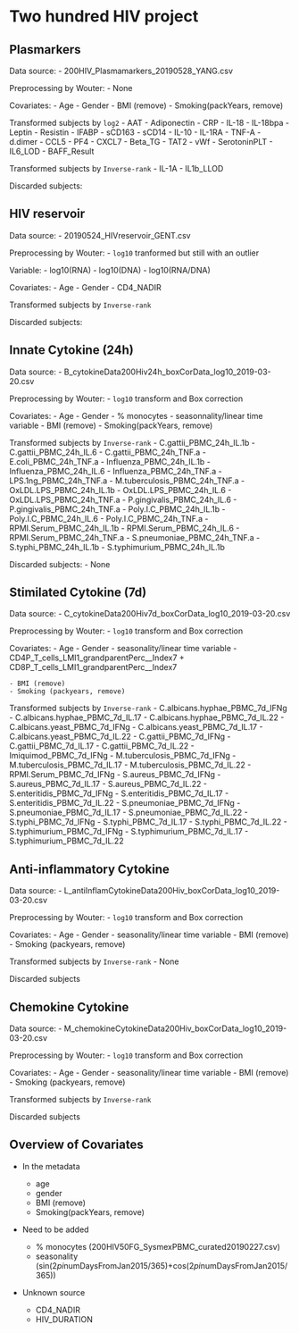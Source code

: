 # Two hundred HIV project


## Plasmarkers
Data source:
	- 200HIV_Plasmamarkers_20190528_YANG.csv

Preprocessing by Wouter:
	- None

Covariates:
	- Age
	- Gender
	- BMI (remove)
	- Smoking(packYears, remove)

Transformed subjects by `log2`
	- AAT
	- Adiponectin
	- CRP
	- IL-18
	- IL-18bpa
	- Leptin
	- Resistin
	- IFABP
	- sCD163
	- sCD14
	- IL-10
	- IL-1RA
	- TNF-A
	- d.dimer
	- CCL5
	- PF4
	- CXCL7
	- Beta_TG
	- TAT2
	- vWf
	- SerotoninPLT
	- IL6_LOD
	- BAFF_Result

Transformed subjects by `Inverse-rank`
	- IL-1A
	- IL1b_LLOD

Discarded subjects: 


## HIV reservoir
Data source:
	- 20190524_HIVreservoir_GENT.csv

Preprocessing by Wouter:
	- `log10` tranformed but still with an outlier

Variable:
	- log10(RNA)
	- log10(DNA)
	- log10(RNA/DNA)

Covariates:
	- Age
	- Gender
	- CD4_NADIR

Transformed subjects by `Inverse-rank`

Discarded subjects: 


## Innate Cytokine (24h)
Data source:
	- B_cytokineData200Hiv24h_boxCorData_log10_2019-03-20.csv

Preprocessing by Wouter:
	- `log10` transform and Box correction

Covariates:
	- Age
	- Gender
	- % monocytes
	- seasonnality/linear time variable
	- BMI (remove)
	- Smoking(packYears, remove)

Transformed subjects by `Inverse-rank`
	- C.gattii_PBMC_24h_IL.1b
	- C.gattii_PBMC_24h_IL.6
	- C.gattii_PBMC_24h_TNF.a
	- E.coli_PBMC_24h_TNF.a
	- Influenza_PBMC_24h_IL.1b
	- Influenza_PBMC_24h_IL.6
	- Influenza_PBMC_24h_TNF.a
	- LPS.1ng_PBMC_24h_TNF.a
	- M.tuberculosis_PBMC_24h_TNF.a
	- OxLDL.LPS_PBMC_24h_IL.1b
	- OxLDL.LPS_PBMC_24h_IL.6
	- OxLDL.LPS_PBMC_24h_TNF.a
	- P.gingivalis_PBMC_24h_IL.6
	- P.gingivalis_PBMC_24h_TNF.a
	- Poly.I.C_PBMC_24h_IL.1b
	- Poly.I.C_PBMC_24h_IL.6
	- Poly.I.C_PBMC_24h_TNF.a
	- RPMI.Serum_PBMC_24h_IL.1b
	- RPMI.Serum_PBMC_24h_IL.6
	- RPMI.Serum_PBMC_24h_TNF.a
	- S.pneumoniae_PBMC_24h_TNF.a
	- S.typhi_PBMC_24h_IL.1b
	- S.typhimurium_PBMC_24h_IL.1b

Discarded subjects: 
	- None


## Stimilated Cytokine (7d)
Data source:
	- C_cytokineData200Hiv7d_boxCorData_log10_2019-03-20.csv

Preprocessing by Wouter:
	- `log10` transform and Box correction

Covariates:
	- Age
	- Gender
	- seasonality/linear time variable
	- CD4P_T_cells_LMI1_grandparentPerc\_\_Index7 + CD8P_T_cells_LMI1_grandparentPerc\_\_Index7

	- BMI (remove)
	- Smoking (packyears, remove)

Transformed subjects by `Inverse-rank`
	- C.albicans.hyphae_PBMC_7d_IFNg
	- C.albicans.hyphae_PBMC_7d_IL.17
	- C.albicans.hyphae_PBMC_7d_IL.22
	- C.albicans.yeast_PBMC_7d_IFNg
	- C.albicans.yeast_PBMC_7d_IL.17
	- C.albicans.yeast_PBMC_7d_IL.22
	- C.gattii_PBMC_7d_IFNg
	- C.gattii_PBMC_7d_IL.17
	- C.gattii_PBMC_7d_IL.22
	- Imiquimod_PBMC_7d_IFNg
	- M.tuberculosis_PBMC_7d_IFNg
	- M.tuberculosis_PBMC_7d_IL.17
	- M.tuberculosis_PBMC_7d_IL.22
	- RPMI.Serum_PBMC_7d_IFNg
	- S.aureus_PBMC_7d_IFNg
	- S.aureus_PBMC_7d_IL.17
	- S.aureus_PBMC_7d_IL.22
	- S.enteritidis_PBMC_7d_IFNg
	- S.enteritidis_PBMC_7d_IL.17
	- S.enteritidis_PBMC_7d_IL.22
	- S.pneumoniae_PBMC_7d_IFNg
	- S.pneumoniae_PBMC_7d_IL.17
	- S.pneumoniae_PBMC_7d_IL.22
	- S.typhi_PBMC_7d_IFNg
	- S.typhi_PBMC_7d_IL.17
	- S.typhi_PBMC_7d_IL.22
	- S.typhimurium_PBMC_7d_IFNg
	- S.typhimurium_PBMC_7d_IL.17
	- S.typhimurium_PBMC_7d_IL.22


## Anti-inflammatory Cytokine
Data source:
	- L_antiInflamCytokineData200Hiv_boxCorData_log10_2019-03-20.csv

Preprocessing by Wouter:
	- `log10` transform and Box correction

Covariates:
	- Age
	- Gender
	- seasonality/linear time variable
	- BMI (remove)
	- Smoking (packyears, remove)

Transformed subjects by `Inverse-rank`
	- None

Discarded subjects


## Chemokine Cytokine
Data source: 
	- M_chemokineCytokineData200Hiv_boxCorData_log10_2019-03-20.csv

Preprocessing by Wouter:
	- `log10` transform and Box correction

Covariates:
	- Age
	- Gender
	- seasonality/linear time variable
	- BMI (remove)
	- Smoking (packyears, remove)

Transformed subjects by `Inverse-rank`

Discarded subjects



## Overview of Covariates
  - In the metadata
	- age
	- gender
	- BMI (remove)
	- Smoking(packYears, remove)

  - Need to be added
	- % monocytes (200HIV50FG_SysmexPBMC_curated20190227.csv)
	- seasonality (sin(2*pi*numDaysFromJan2015/365)+cos(2*pi*numDaysFromJan2015/365))

  - Unknown source
	- CD4_NADIR
	- HIV_DURATION


